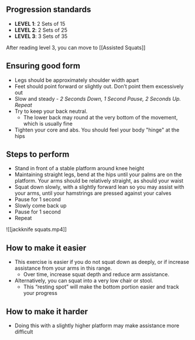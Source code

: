 ## Progression standards
- **LEVEL 1**: 2 Sets of 15
- **LEVEL 2**: 2 Sets of 25
- **LEVEL 3**: 3 Sets of 35

After reading level 3, you can move to [[Assisted Squats]]

## Ensuring good form
- Legs should be approximately shoulder width apart
- Feet should point forward or slightly out. Don’t point them excessively out
- Slow and steady - *2 Seconds Down, 1 Second Pause, 2 Seconds Up. Repeat*
- Try to keep your back neutral.
	- The lower back may round at the very bottom of the movement, which is usually fine
- Tighten your core and abs. You should feel your body "hinge" at the hips

## Steps to perform
- Stand in front of a stable platform around knee height
- Maintaining straight legs, bend at the hips until your palms are on the platform. Your arms should be relatively straight, as should your waist
- Squat down slowly, with a slightly forward lean so you may assist with your arms, until your hamstrings are pressed against your calves
- Pause for 1 second
- Slowly come back up
- Pause for 1 second
- Repeat

![[jackknife squats.mp4]]

## How to make it easier
- This exercise is easier if you do not squat down as deeply, or if increase assistance from your arms in this range.
	- Over time, increase squat depth and reduce arm assistance.
- Alternatively, you can squat into a very low chair or stool.
	- This “resting spot” will make the bottom portion easier and track your progress

## How to make it harder
- Doing this with a slightly higher platform may make assistance more difficult